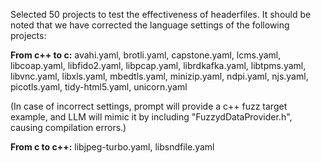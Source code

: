 Selected 50 projects to test the effectiveness of headerfiles. It should be noted that we have corrected the language settings of the following projects:

**From c++ to c:**
avahi.yaml, brotli.yaml, capstone.yaml, lcms.yaml, libcoap.yaml, libfido2.yaml, libpcap.yaml, librdkafka.yaml, libtpms.yaml, libvnc.yaml, libxls.yaml, mbedtls.yaml, minizip.yaml, ndpi.yaml, njs.yaml, picotls.yaml, tidy-html5.yaml, unicorn.yaml

(In case of incorrect settings, prompt will provide a c++ fuzz target example, and LLM will mimic it by including "FuzzydDataProvider.h", causing compilation errors.)

**From c to c++:**
libjpeg-turbo.yaml, libsndfile.yaml
